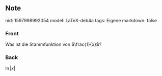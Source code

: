 ## Note
nid: 1597998992054
model: LaTeX-deb4a
tags: Eigene
markdown: false

### Front
Was ist die Stammfunktion von $\frac{1}{x}$?

### Back
$\ln |x|$
